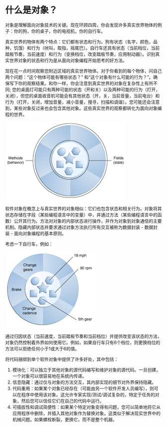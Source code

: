#   什么是对象？

对象是理解面向对象技术的关键。现在环顾四周，你会发现许多真实世界物体的例子：你的狗，你的桌子，你的电视机，你的自行车。

真实世界的物体有两个特点：它们都有状态和行为。狗有状态（名字，颜色，品种，饥饿）和行为（吠叫，取指，摇尾巴）。自行车还具有状态（当前档位，当前踏板节奏，当前速度）和行为（变换档位，改变踏板节奏，应用制动器）。识别真实世界对象的状态和行为是从面向对象编程开始思考的好方法。

现在花一点时间观察您附近区域的真实世界物体。对于你看到的每个物体，问自己两个问题：“这个物体可能有哪些状态？” 和“这个对象有什么可能的行为？”。确保写下你的观察结果。和你一样，你会注意到真实世界的对象在复杂性上有所不同; 您的桌面灯可能只有两种可能的状态（开和关）以及两种可能的行为（打开，关闭），但您的桌面收音机可能会有其他状态（开，关，当前音量，当前电台）和行为（打开，关闭，增加音量，减小音量，搜寻，扫描和调谐）。您可能还会注意到，某些对象反过来也会包含其他对象。这些真实世界的观察都转化为面向对象编程的世界。

![concepts-object.gif](image/concepts-object.gif)

软件对象在概念上与真实世界的对象相似：它们也包含状态和相关行为。对象将其状态存储在字段（某些编程语言中的变量）中，并通过方法（某些编程语言中的函数）公开其行为。方法对对象的内部状态进行操作，并作为对象到对象通信的主要机制。隐藏内部状态并要求通过对象方法执行所有交互被称为数据封装 - 数据封装 - 面向对象编程的基本原则。

考虑一下自行车，例如：

![concepts-bicycleObject.gif](image/concepts-bicycleObject.gif)

通过归因状态（当前速度，当前踏板节奏和当前档位）并提供改变该状态的方法，对象仍然控制着外界如何使用它。例如，如果自行车只有6个档位，则更换档位的方法可以拒绝任何小于1或大于6的值。

将代码捆绑到单个软件对象中提供了许多好处，其中包括：
1.  模块化：可以独立于其他对象的源代码编写和维护对象的源代码。一旦创建，一个对象可以很容易地在系统内传递。
2.  信息隐藏：通过仅与对象的方法交互，其内部实现的细节对外界保持隐藏。
3.  代码重用：如果某个对象已经存在（可能由另一个软件开发人员编写），则可以在程序中使用该对象。这允许专家实现/测试/调试复杂的，特定于任务的对象，然后您可以信任它们在自己的代码中运行。
4.  可插拔性和调试简便性：如果某个特定对象变得有问题，您可以简单地将它从应用程序中删除，并插入其他对象作为替换对象。这类似于解决现实世界中的机械问题。如果螺栓断裂，更换它，而不是整个机器。

